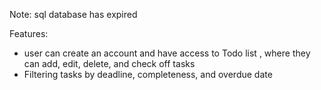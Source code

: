 Note: sql database has expired 


Features:
- user can create an account and have access to Todo list , where they can add, edit, delete, and check off tasks
- Filtering tasks by deadline, completeness, and overdue date 

